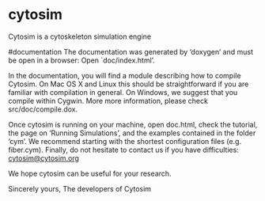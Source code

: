# cytosim
Cytosim is a cytoskeleton simulation engine 

#documentation
The documentation was generated by ‘doxygen’ and must be open in a browser:
Open `doc/index.html’.

In the documentation, you will find a module describing how to compile Cytosim. On Mac OS X and Linux this should be straightforward if you are familiar with compilation in general. On Windows, we suggest that you compile within Cygwin. More more information, please check src/doc/compile.dox.

Once cytosim is running on your machine, open doc.html, check the tutorial, the page on ‘Running Simulations’, and the examples contained in the folder ‘cym’. We recommend starting with the shortest configuration files (e.g. fiber.cym). Finally, do not hesitate to contact us if you have difficulties: cytosim@cytosim.org

We hope cytosim can be useful for your research. 

Sincerely yours,
     The developers of Cytosim
